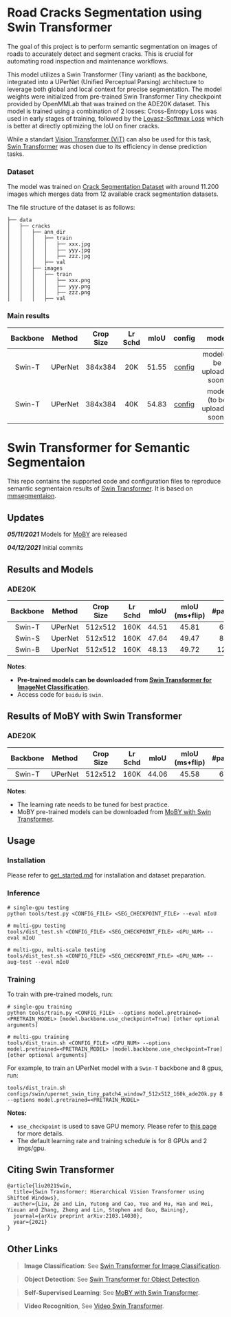 # Road Cracks Segmentation using Swin Transformer
The goal of this project is to perform semantic segmentation on images of roads to accurately detect and segment cracks. This is crucial for automating road inspection and maintenance workflows.

This model utilizes a Swin Transformer (Tiny variant) as the backbone, integrated into a UPerNet (Unified Perceptual Parsing) architecture to leverage both global and local context for precise segmentation. The model weights were initialized from pre-trained Swin Transformer Tiny checkpoint provided by OpenMMLab that was trained on the ADE20K dataset.
This model is trained using a combination of 2 losses: Cross-Entropy Loss was used in early stages of training, followed by the [Lovasz-Softmax Loss](https://arxiv.org/abs/1705.08790) which is better at directly optimizing the IoU on finer cracks.

While a standart [Vision Transformer (ViT)](https://arxiv.org/abs/2010.11929) can also be used for this task, [Swin Transformer](https://arxiv.org/pdf/2103.14030.pdf) was chosen due to its efficiency in dense prediction tasks.


### Dataset
The model was trained on [Crack Segmentation Dataset](https://www.kaggle.com/datasets/lakshaymiddha/crack-segmentation-dataset) with around 11.200 images which merges data from 12 available crack segmentation datasets.

The file structure of the dataset is as follows:
```none
├── data
│   ├── cracks
│   │   ├── ann_dir
│   │   │   ├── train
│   │   │   │   ├── xxx.jpg
│   │   │   │   ├── yyy.jpg
│   │   │   │   ├── zzz.jpg
│   │   │   ├── val
│   │   ├── images
│   │   │   ├── train
│   │   │   │   ├── xxx.png
│   │   │   │   ├── yyy.png
│   │   │   │   ├── zzz.png
│   │   │   ├── val

```

### Main results
| Backbone | Method | Crop Size | Lr Schd | mIoU | config | model |
| :---: | :---: | :---: | :---: | :---: | :---: | :---: |
| Swin-T | UPerNet | 384x384 | 20K | 51.55 | [config](configs/swin/config_upernet_swin_large_patch4_window12_384x384_15k_cracks.py) | model(to be uploaded soon) |
| Swin-T | UPerNet | 384x384 | 40K | 54.83 | [config](configs/swin/config_upernet_swin_large_patch4_window12_384x384_40k_cracks_lovasz.py) | model (to be uploaded soon) |

# Swin Transformer for Semantic Segmentaion

This repo contains the supported code and configuration files to reproduce semantic segmentaion results of [Swin Transformer](https://arxiv.org/pdf/2103.14030.pdf). It is based on [mmsegmentaion](https://github.com/open-mmlab/mmsegmentation/tree/v0.11.0).

## Updates

***05/11/2021*** Models for [MoBY](https://github.com/SwinTransformer/Transformer-SSL) are released

***04/12/2021*** Initial commits

## Results and Models

### ADE20K

| Backbone | Method | Crop Size | Lr Schd | mIoU | mIoU (ms+flip) | #params | FLOPs | config | log | model |
| :---: | :---: | :---: | :---: | :---: | :---: | :---: | :---: | :---: | :---: | :---: |
| Swin-T | UPerNet | 512x512 | 160K | 44.51 | 45.81 | 60M | 945G | [config](configs/swin/upernet_swin_tiny_patch4_window7_512x512_160k_ade20k.py) | [github](https://github.com/SwinTransformer/storage/releases/download/v1.0.1/upernet_swin_tiny_patch4_window7_512x512.log.json)/[baidu](https://pan.baidu.com/s/1dq0DdS17dFcmAzHlM_1rgw) | [github](https://github.com/SwinTransformer/storage/releases/download/v1.0.1/upernet_swin_tiny_patch4_window7_512x512.pth)/[baidu](https://pan.baidu.com/s/17VmmppX-PUKuek9T5H3Iqw) |
| Swin-S | UperNet | 512x512 | 160K | 47.64 | 49.47 | 81M | 1038G | [config](configs/swin/upernet_swin_small_patch4_window7_512x512_160k_ade20k.py) | [github](https://github.com/SwinTransformer/storage/releases/download/v1.0.1/upernet_swin_small_patch4_window7_512x512.log.json)/[baidu](https://pan.baidu.com/s/1ko3SVKPzH9x5B7SWCFxlig) | [github](https://github.com/SwinTransformer/storage/releases/download/v1.0.1/upernet_swin_small_patch4_window7_512x512.pth)/[baidu](https://pan.baidu.com/s/184em63etTMsf0cR_NX9zNg) |
| Swin-B | UperNet | 512x512 | 160K | 48.13 | 49.72 | 121M | 1188G | [config](configs/swin/upernet_swin_base_patch4_window7_512x512_160k_ade20k.py) | [github](https://github.com/SwinTransformer/storage/releases/download/v1.0.1/upernet_swin_base_patch4_window7_512x512.log.json)/[baidu](https://pan.baidu.com/s/1YlXXiB3GwUKhHobUajlIaQ) | [github](https://github.com/SwinTransformer/storage/releases/download/v1.0.1/upernet_swin_base_patch4_window7_512x512.pth)/[baidu](https://pan.baidu.com/s/12B2dY_niMirwtu64_9AMbg) |

**Notes**: 

- **Pre-trained models can be downloaded from [Swin Transformer for ImageNet Classification](https://github.com/microsoft/Swin-Transformer)**.
- Access code for `baidu` is `swin`.

## Results of MoBY with Swin Transformer

### ADE20K

| Backbone | Method | Crop Size | Lr Schd | mIoU | mIoU (ms+flip) | #params | FLOPs | config | log | model |
| :---: | :---: | :---: | :---: | :---: | :---: | :---: | :---: | :---: | :---: | :---: |
| Swin-T | UPerNet | 512x512 | 160K | 44.06 | 45.58 | 60M | 945G | [config](configs/swin/upernet_swin_tiny_patch4_window7_512x512_160k_ade20k.py) | [github](https://github.com/SwinTransformer/storage/releases/download/v1.0.3/moby_upernet_swin_tiny_patch4_window7_512x512.log.json)/[baidu](https://pan.baidu.com/s/1i0EMiapoQ-otkDmx-_cJHg) | [github](https://github.com/SwinTransformer/storage/releases/download/v1.0.3/moby_upernet_swin_tiny_patch4_window7_512x512.pth)/[baidu](https://pan.baidu.com/s/1BYgtgkHQV89bGC7LQLS7Jw) |

**Notes**:

- The learning rate needs to be tuned for best practice.
- MoBY pre-trained models can be downloaded from [MoBY with Swin Transformer](https://github.com/SwinTransformer/Transformer-SSL).

## Usage

### Installation

Please refer to [get_started.md](https://github.com/open-mmlab/mmsegmentation/blob/master/docs/get_started.md#installation) for installation and dataset preparation.

### Inference
```
# single-gpu testing
python tools/test.py <CONFIG_FILE> <SEG_CHECKPOINT_FILE> --eval mIoU

# multi-gpu testing
tools/dist_test.sh <CONFIG_FILE> <SEG_CHECKPOINT_FILE> <GPU_NUM> --eval mIoU

# multi-gpu, multi-scale testing
tools/dist_test.sh <CONFIG_FILE> <SEG_CHECKPOINT_FILE> <GPU_NUM> --aug-test --eval mIoU
```

### Training

To train with pre-trained models, run:
```
# single-gpu training
python tools/train.py <CONFIG_FILE> --options model.pretrained=<PRETRAIN_MODEL> [model.backbone.use_checkpoint=True] [other optional arguments]

# multi-gpu training
tools/dist_train.sh <CONFIG_FILE> <GPU_NUM> --options model.pretrained=<PRETRAIN_MODEL> [model.backbone.use_checkpoint=True] [other optional arguments] 
```
For example, to train an UPerNet model with a `Swin-T` backbone and 8 gpus, run:
```
tools/dist_train.sh configs/swin/upernet_swin_tiny_patch4_window7_512x512_160k_ade20k.py 8 --options model.pretrained=<PRETRAIN_MODEL> 
```

**Notes:** 
- `use_checkpoint` is used to save GPU memory. Please refer to [this page](https://pytorch.org/docs/stable/checkpoint.html) for more details.
- The default learning rate and training schedule is for 8 GPUs and 2 imgs/gpu.


## Citing Swin Transformer
```
@article{liu2021Swin,
  title={Swin Transformer: Hierarchical Vision Transformer using Shifted Windows},
  author={Liu, Ze and Lin, Yutong and Cao, Yue and Hu, Han and Wei, Yixuan and Zhang, Zheng and Lin, Stephen and Guo, Baining},
  journal={arXiv preprint arXiv:2103.14030},
  year={2021}
}
```

## Other Links

> **Image Classification**: See [Swin Transformer for Image Classification](https://github.com/microsoft/Swin-Transformer).

> **Object Detection**: See [Swin Transformer for Object Detection](https://github.com/SwinTransformer/Swin-Transformer-Object-Detection).

> **Self-Supervised Learning**: See [MoBY with Swin Transformer](https://github.com/SwinTransformer/Transformer-SSL).

> **Video Recognition**, See [Video Swin Transformer](https://github.com/SwinTransformer/Video-Swin-Transformer).
